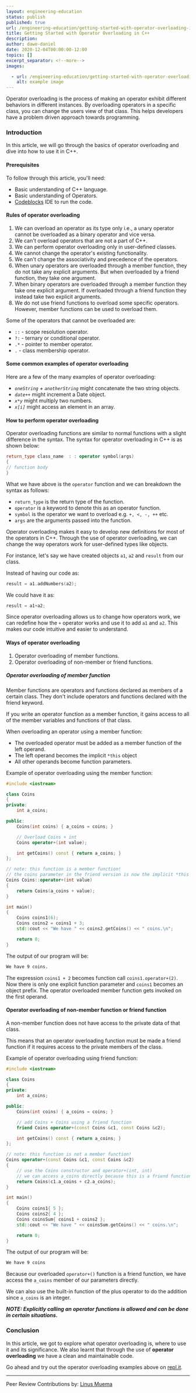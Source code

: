 ```yaml
---
layout: engineering-education
status: publish
published: true
url: /engineering-education/getting-started-with-operator-overloading-in-c++/
title: Getting Started with Operator Overloading in C++
description:
author: dawe-daniel
date: 2020-12-04T00:00:00-12:00
topics: []
excerpt_separator: <!--more-->
images:

  - url: /engineering-education/getting-started-with-operator-overloading-in-c++/hero.jpg
    alt: example image
---
```

Operator overloading is the process of making an operator exhibit different behaviors in different instances. By overloading operators in a specific class, you can change the users view of that class. This helps developers have a problem driven approach towards programming.
<!--more-->
### Introduction
In this article, we will go through the basics of operator overloading and dive into how to use it in C++.

#### Prerequisites
To follow through this article, you'll need:
- Basic understanding of C++ language.
- Basic understanding of Operators.
- [Codeblocks](http://www.codeblocks.org/downloads) IDE to run the code.

#### Rules of operator overloading
1. We can overload an operator as its type only i.e., a unary operator cannot be overloaded as a binary operator and vice versa.
2. We can't overload operators that are not a part of C++.
3. We can perform operator overloading only in user-defined classes.
4. We cannot change the operator's existing functionality.
5. We can't change the associativity and precedence of the operators.
6. When unary operators are overloaded through a member function, they do not take any explicit arguments. But when overloaded by a friend function, they take one argument.
7. When binary operators are overloaded through a member function they take one explicit argument. If overloaded through a friend function they instead take two explicit arguments.
8. We do not use friend functions to overload some specific operators. However, member functions can be used to overload them.

Some of the operators that cannot be overloaded are:
- `::` - scope resolution operator.
- `?:` - ternary or conditional operator.
- `.*` - pointer to member operator.
- `.` - class membership operator.

#### Some common examples of operator overloading
Here are a few of the many examples of operator overloading:
- *`oneString` + `anotherString`* might concatenate the two string objects.
- *`date++`* might increment a Date object.
- *`x*y`* might multiply two numbers.
- *`x[i]`* might access an element in an array.

#### How to perform operator overloading
Operator overloading functions are similar to normal functions with a slight difference in the syntax. The syntax for operator overloading in C++ is as shown below:

```c++
return_type class_name  : : operator symbol(args)  
{  
// function body
}   
```

What we have above is the `operator` function and we can breakdown the syntax as follows:

- `return_type` is the return type of the function.
- `operator` is a keyword to denote this as an operator function.
- `symbol` is the operator we want to overload e.g. `+, <, -, ++` etc.
- `args` are the arguments passed into the function.

Operator overloading makes it easy to develop new definitions for most of the operators in C++. Through the use of operator overloading, we can change the way operators work for user-defined types like objects.

 For instance, let's say we have created objects `a1`, `a2` and `result` from our class.

 Instead of having our code as:

 ```c++
 result = a1.addNumbers(a2);
 ```

We could have it as:

```c++
result = a1+a2;
```

Since operator overloading allows us to change how operators work, we can redefine how the `+` operator works and use it to add `a1` and `a2`. This makes our code intuitive and easier to understand.

#### Ways of operator overloading
1. Operator overloading of member functions.
2. Operator overloading of non-member or friend functions.

##### Operator overloading of member function
Member functions are operators and functions declared as members of a certain class. They don't include operators and functions declared with the friend keyword.

If you write an operator function as a member function, it gains access to all of the member variables and functions of that class.

When overloading an operator using a member function:
- The overloaded operator must be added as a member function of the left operand.
- The left operand becomes the implicit `*this` object
- All other operands become function parameters.

Example of operator overloading using the member function:

```C++
#include <iostream>

class Coins
{
private:
    int a_coins;

public:
    Coins(int coins) { a_coins = coins; }

    // Overload Coins + int
    Coins operator+(int value);

    int getCoins() const { return a_coins; }
};

// note: this function is a member function!
// the coins parameter in the friend version is now the implicit *this parameter
Coins Coins::operator+(int value)
{
    return Coins(a_coins + value);
}

int main()
{
	Coins coins1(6);
	Coins coins2 = coins1 + 3;
	std::cout << "We have " << coins2.getCoins() << " coins.\n";

	return 0;
}
```

The output of our program will be:

```bash
We have 9 coins.
```

The expression `coins1 + 2` becomes function call `coins1.operator+(2)`. Now there is only one explicit function parameter and `coins1` becomes an object prefix. The operator overloaded member function gets invoked on the first operand.

#### Operator overloading of non-member function or friend function
A non-member function does not have access to the private data of that class.

This means that an operator overloading function must be made a friend function if it requires access to the private members of the class.

Example of operator overloading using friend function:

```C++
#include <iostream>

class Coins
{
private:
	int a_coins;

public:
	Coins(int coins) { a_coins = coins; }

	// add Coins + Coins using a friend function
	friend Coins operator+(const Coins &c1, const Coins &c2);

	int getCoins() const { return a_coins; }
};

// note: this function is not a member function!
Coins operator+(const Coins &c1, const Coins &c2)
{
	// use the Coins constructor and operator+(int, int)
	// we can access a_coins directly because this is a friend function
	return Coins(c1.a_coins + c2.a_coins);
}

int main()
{
	Coins coins1{ 5 };
	Coins coins2{ 4 };
	Coins coinsSum{ coins1 + coins2 };
	std::cout << "We have " << coinsSum.getCoins() << " coins.\n";

	return 0;
}
```

The output of our program will be:

```bash
We have 9 coins
```

Because our overloaded `operator+()` function is a friend function, we have access the `a_coins` member of our parameters directly.

We can also use the built-in function of the plus operator to do the addition since `a_coins` is an integer.

***NOTE: Explicitly calling an operator functions is allowed and can be done in certain situations.***

### Conclusion
In this article, we got to explore what operator overloading is, where to use it and its significance. We also learnt that through the use of **operator overloading** we have a clean and maintainable code.

Go ahead and try out the operator overloading examples above on  [repl.it](https://repl.it/@Dawe7/operator-overloading-using-member-functions).

---
Peer Review Contributions by: [Linus Muema](/engineering-education/authors/linus-muema/)
